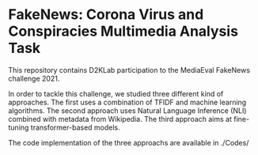 # FakeNews: Corona Virus and Conspiracies Multimedia Analysis Task

This repository contains D2KLab participation to the MediaEval FakeNews challenge 2021.

In order to tackle this challenge, we studied three different kind of approaches. The first uses a combination of TFIDF and machine learning algorithms. The second approach uses Natural Language Inference (NLI) combined with metadata from Wikipedia. The third approach aims at fine-tuning transformer-based models.

The code implementation of the three approachs are available in ./Codes/
